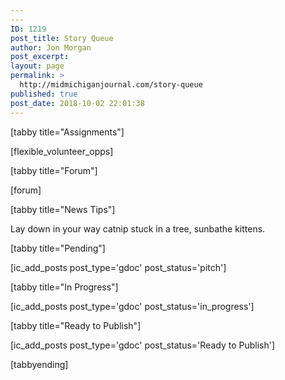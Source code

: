 ```yaml
---
---
ID: 1219
post_title: Story Queue
author: Jon Morgan
post_excerpt:
layout: page
permalink: >
  http://midmichiganjournal.com/story-queue
published: true
post_date: 2018-10-02 22:01:38
---
```

[tabby title="Assignments"]

[flexible_volunteer_opps]

[tabby title="Forum"]

[forum]

[tabby title="News Tips"]

Lay down in your way catnip stuck in a tree, sunbathe kittens.

[tabby title="Pending"]

[ic_add_posts post_type='gdoc' post_status='pitch']

[tabby title="In Progress"]

[ic_add_posts post_type='gdoc' post_status='in_progress']

[tabby title="Ready to Publish"]

[ic_add_posts post_type='gdoc' post_status='Ready to Publish']

[tabbyending]